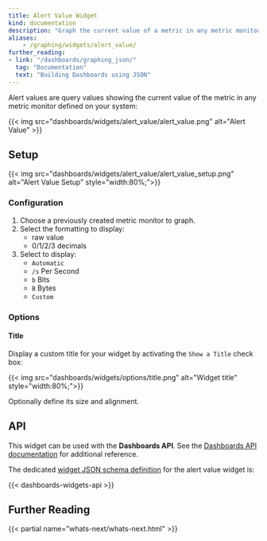 ```yaml
---
title: Alert Value Widget
kind: documentation
description: "Graph the current value of a metric in any metric monitor defined on your system."
aliases:
    - /graphing/widgets/alert_value/
further_reading:
- link: "/dashboards/graphing_json/"
  tag: "Documentation"
  text: "Building Dashboards using JSON"
---
```


Alert values are query values showing the current value of the metric in any metric monitor defined on your system:

{{< img src="dashboards/widgets/alert_value/alert_value.png" alt="Alert Value" >}}

## Setup
{{< img src="dashboards/widgets/alert_value/alert_value_setup.png" alt="Alert Value Setup" style="width:80%;">}}

### Configuration

1. Choose a previously created metric monitor to graph.
2. Select the formatting to display:
    * raw value
    * 0/1/2/3 decimals
3. Select to display:
    * `Automatic`
    * `/s` Per Second
    * `b` Bits
    * `B` Bytes
    * `Custom`

### Options

#### Title

Display a custom title for your widget by activating the `Show a Title` check box:

{{< img src="dashboards/widgets/options/title.png" alt="Widget title" style="width:80%;">}}

Optionally define its size and alignment.

## API

This widget can be used with the **Dashboards API**. See the [Dashboards API documentation][1] for additional reference.

The dedicated [widget JSON schema definition][2] for the alert value widget is:

{{< dashboards-widgets-api >}}

## Further Reading

{{< partial name="whats-next/whats-next.html" >}}

[1]: /api/v1/dashboards/
[2]: /dashboards/graphing_json/widget_json/
